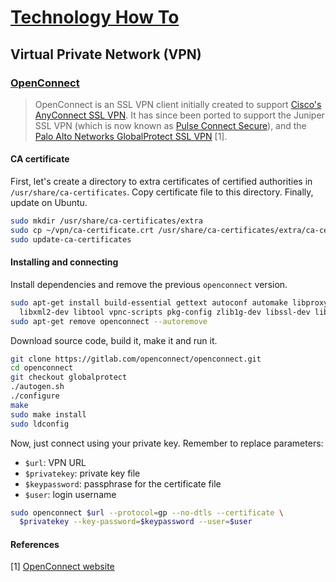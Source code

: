 # [Technology How To](/readme.md)

## Virtual Private Network (VPN)

### [OpenConnect](/vpn/open-connect.md)

> OpenConnect is an SSL VPN client initially created to support [Cisco's AnyConnect SSL VPN](http://www.cisco.com/go/asm).
> It has since been ported to support the Juniper SSL VPN (which is now known as [Pulse Connect Secure](https://www.pulsesecure.net/products/connect-secure/)), and the [Palo Alto Networks GlobalProtect SSL VPN](https://www.paloaltonetworks.com/features/vpn) [1].

#### CA certificate

First, let's create a directory to extra certificates of certified authorities in `/usr/share/ca-certificates`.
Copy certificate file to this directory.
Finally, update on Ubuntu. 

```sh
sudo mkdir /usr/share/ca-certificates/extra
sudo cp ~/vpn/ca-certificate.crt /usr/share/ca-certificates/extra/ca-certificate.crt
sudo update-ca-certificates
```

#### Installing and connecting

Install dependencies and remove the previous `openconnect` version.

```sh
sudo apt-get install build-essential gettext autoconf automake libproxy-dev \
  libxml2-dev libtool vpnc-scripts pkg-config zlib1g-dev libssl-dev libgnutls28-dev
sudo apt-get remove openconnect --autoremove
```

Download source code, build it, make it and run it. 

```sh
git clone https://gitlab.com/openconnect/openconnect.git
cd openconnect
git checkout globalprotect
./autogen.sh
./configure
make
sudo make install
sudo ldconfig
```

Now, just connect using your private key.
Remember to replace parameters:
- `$url`: VPN URL
- `$privatekey`: private key file
- `$keypassword`: passphrase for the certificate file
- `$user`: login username

```sh
sudo openconnect $url --protocol=gp --no-dtls --certificate \
  $privatekey --key-password=$keypassword --user=$user
```

#### References

[1] [OpenConnect website](https://www.infradead.org/openconnect/)
